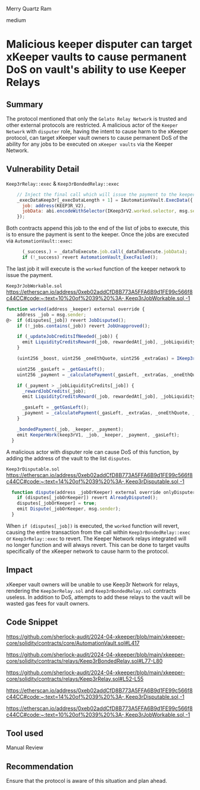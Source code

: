 Merry Quartz Ram

medium

# Malicious keeper disputer can target xKeeper vaults to cause permanent DoS on vault's ability to use Keeper Relays

## Summary
The protocol mentioned that only the `Gelato Relay Network` is trusted and other external protocols are restricted. A malicious actor of the `Keeper Network` with `disputer` role, having the intent to cause harm to the xKeeper protocol, can target xKeeper vault owners to cause permanent DoS of the ability for any jobs to be executed on `xKeeper vaults` via the Keeper Network.  

## Vulnerability Detail
`Keep3rRelay::exec` & `Keep3rBondedRelay::exec`
```javascript
    // Inject the final call which will issue the payment to the keeper
    _execDataKeep3r[_execDataLength + 1] = IAutomationVault.ExecData({
      job: address(KEEP3R_V2),
      jobData: abi.encodeWithSelector(IKeep3rV2.worked.selector, msg.sender)
    });
```

Both contracts append this job to the end of the list of jobs to execute, this is to ensure the payment is sent to the keeper. Once the jobs are executed via `AutomationVault::exec`:

```javascript
      (_success,) = _dataToExecute.job.call(_dataToExecute.jobData);
      if (!_success) revert AutomationVault_ExecFailed();
``` 

The last job it will execute is the `worked` function of the keeper network to issue the payment.

`Keep3rJobWorkable.sol` https://etherscan.io/address/0xeb02addCfD8B773A5FFA6B9d1FE99c566f8c44CC#code:~:text=10%20of%2039%20%3A-,Keep3rJobWorkable.sol,-1
```javascript
function worked(address _keeper) external override {
    address _job = msg.sender;
@>  if (disputes[_job]) revert JobDisputed();
    if (!_jobs.contains(_job)) revert JobUnapproved();

    if (_updateJobCreditsIfNeeded(_job)) {
      emit LiquidityCreditsReward(_job, rewardedAt[_job], _jobLiquidityCredits[_job], _jobPeriodCredits[_job]);
    }

    (uint256 _boost, uint256 _oneEthQuote, uint256 _extraGas) = IKeep3rHelper(keep3rHelper).getPaymentParams(bonds[_keeper][keep3rV1]);

    uint256 _gasLeft = _getGasLeft();
    uint256 _payment = _calculatePayment(_gasLeft, _extraGas, _oneEthQuote, _boost);

    if (_payment > _jobLiquidityCredits[_job]) {
      _rewardJobCredits(_job);
      emit LiquidityCreditsReward(_job, rewardedAt[_job], _jobLiquidityCredits[_job], _jobPeriodCredits[_job]);

      _gasLeft = _getGasLeft();
      _payment = _calculatePayment(_gasLeft, _extraGas, _oneEthQuote, _boost);
    }

    _bondedPayment(_job, _keeper, _payment);
    emit KeeperWork(keep3rV1, _job, _keeper, _payment, _gasLeft);
  }
```

A malicious actor with disputer role can cause DoS of this function, by adding the address of the vault to the list `disputes`. 

`Keep3rDisputable.sol` https://etherscan.io/address/0xeb02addCfD8B773A5FFA6B9d1FE99c566f8c44CC#code:~:text=14%20of%2039%20%3A-,Keep3rDisputable.sol,-1
```javascript
  function dispute(address _jobOrKeeper) external override onlyDisputer {
    if (disputes[_jobOrKeeper]) revert AlreadyDisputed();
    disputes[_jobOrKeeper] = true;
    emit Dispute(_jobOrKeeper, msg.sender);
  }
```

When `if (disputes[_job])` is executed, the `worked` function will revert, causing the entire transaction from the call within `Keep3rBondedRelay::exec` or `Keep3rRelay::exec` to revert. The Keeper Network relays integrated will no longer function and will always revert. This can be done to target vaults specifically of the xKeeper network to cause harm to the protocol.


## Impact
xKeeper vault owners will be unable to use Keep3r Network for relays, rendering the `Keep3erRelay.sol` and `Keep3rBondedRelay.sol` contracts useless. In addition to DoS, attempts to add these relays to the vault will be wasted gas fees for vault owners.

## Code Snippet
https://github.com/sherlock-audit/2024-04-xkeeper/blob/main/xkeeper-core/solidity/contracts/core/AutomationVault.sol#L417

https://github.com/sherlock-audit/2024-04-xkeeper/blob/main/xkeeper-core/solidity/contracts/relays/Keep3rBondedRelay.sol#L77-L80

https://github.com/sherlock-audit/2024-04-xkeeper/blob/main/xkeeper-core/solidity/contracts/relays/Keep3rRelay.sol#L52-L55

https://etherscan.io/address/0xeb02addCfD8B773A5FFA6B9d1FE99c566f8c44CC#code:~:text=14%20of%2039%20%3A-,Keep3rDisputable.sol,-1

https://etherscan.io/address/0xeb02addCfD8B773A5FFA6B9d1FE99c566f8c44CC#code:~:text=10%20of%2039%20%3A-,Keep3rJobWorkable.sol,-1

## Tool used
Manual Review

## Recommendation
Ensure that the protocol is aware of this situation and plan ahead.